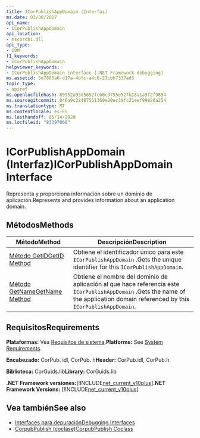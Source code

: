 ```yaml
---
title: ICorPublishAppDomain (Interfaz)
ms.date: 03/30/2017
api_name:
- ICorPublishAppDomain
api_location:
- mscordbi.dll
api_type:
- COM
f1_keywords:
- ICorPublishAppDomain
helpviewer_keywords:
- ICorPublishAppDomain interface [.NET Framework debugging]
ms.assetid: 5e7885a6-d17a-4bfc-a4c6-23cbb7337ad5
topic_type:
- apiref
ms.openlocfilehash: 89952a93d5652fcb0c3755e52fb18a1a9f2f9894
ms.sourcegitcommit: 046a9c22487551360e20ec39fc21eef99820a254
ms.translationtype: MT
ms.contentlocale: es-ES
ms.lasthandoff: 05/14/2020
ms.locfileid: "83397060"
---
```

# <a name="icorpublishappdomain-interface"></a><span data-ttu-id="e0695-102">ICorPublishAppDomain (Interfaz)</span><span class="sxs-lookup"><span data-stu-id="e0695-102">ICorPublishAppDomain Interface</span></span>
<span data-ttu-id="e0695-103">Representa y proporciona información sobre un dominio de aplicación.</span><span class="sxs-lookup"><span data-stu-id="e0695-103">Represents and provides information about an application domain.</span></span>  
  
## <a name="methods"></a><span data-ttu-id="e0695-104">Métodos</span><span class="sxs-lookup"><span data-stu-id="e0695-104">Methods</span></span>  
  
|<span data-ttu-id="e0695-105">Método</span><span class="sxs-lookup"><span data-stu-id="e0695-105">Method</span></span>|<span data-ttu-id="e0695-106">Descripción</span><span class="sxs-lookup"><span data-stu-id="e0695-106">Description</span></span>|  
|------------|-----------------|  
|[<span data-ttu-id="e0695-107">Método GetID</span><span class="sxs-lookup"><span data-stu-id="e0695-107">GetID Method</span></span>](icorpublishappdomain-getid-method.md)|<span data-ttu-id="e0695-108">Obtiene el identificador único para este `ICorPublishAppDomain` .</span><span class="sxs-lookup"><span data-stu-id="e0695-108">Gets the unique identifier for this `ICorPublishAppDomain`.</span></span>|  
|[<span data-ttu-id="e0695-109">Método GetName</span><span class="sxs-lookup"><span data-stu-id="e0695-109">GetName Method</span></span>](icorpublishappdomain-getname-method.md)|<span data-ttu-id="e0695-110">Obtiene el nombre del dominio de aplicación al que hace referencia este `ICorPublishAppDomain` .</span><span class="sxs-lookup"><span data-stu-id="e0695-110">Gets the name of the application domain referenced by this `ICorPublishAppDomain`.</span></span>|  
  
## <a name="requirements"></a><span data-ttu-id="e0695-111">Requisitos</span><span class="sxs-lookup"><span data-stu-id="e0695-111">Requirements</span></span>  
 <span data-ttu-id="e0695-112">**Plataformas:** Vea [Requisitos de sistema](../../get-started/system-requirements.md).</span><span class="sxs-lookup"><span data-stu-id="e0695-112">**Platforms:** See [System Requirements](../../get-started/system-requirements.md).</span></span>  
  
 <span data-ttu-id="e0695-113">**Encabezado:** CorPub. idl, CorPub. h</span><span class="sxs-lookup"><span data-stu-id="e0695-113">**Header:** CorPub.idl, CorPub.h</span></span>  
  
 <span data-ttu-id="e0695-114">**Biblioteca:** CorGuids.lib</span><span class="sxs-lookup"><span data-stu-id="e0695-114">**Library:** CorGuids.lib</span></span>  
  
 <span data-ttu-id="e0695-115">**.NET Framework versiones:**[!INCLUDE[net_current_v10plus](../../../../includes/net-current-v10plus-md.md)]</span><span class="sxs-lookup"><span data-stu-id="e0695-115">**.NET Framework Versions:** [!INCLUDE[net_current_v10plus](../../../../includes/net-current-v10plus-md.md)]</span></span>  
  
## <a name="see-also"></a><span data-ttu-id="e0695-116">Vea también</span><span class="sxs-lookup"><span data-stu-id="e0695-116">See also</span></span>

- [<span data-ttu-id="e0695-117">Interfaces para depuración</span><span class="sxs-lookup"><span data-stu-id="e0695-117">Debugging Interfaces</span></span>](debugging-interfaces.md)
- [<span data-ttu-id="e0695-118">CorpubPublish (coclase)</span><span class="sxs-lookup"><span data-stu-id="e0695-118">CorpubPublish Coclass</span></span>](corpubpublish-coclass.md)
